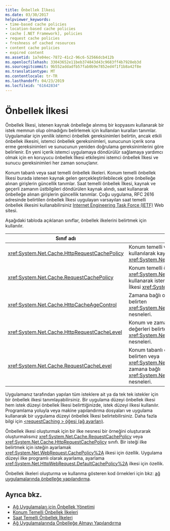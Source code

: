 ```yaml
---
title: Önbellek İlkesi
ms.date: 03/30/2017
helpviewer_keywords:
- time-based cache policies
- location-based cache policies
- cache [.NET Framework], policies
- request cache policies
- freshness of cached resources
- content cache policies
- expired content
ms.assetid: 1a7e04ec-7872-41c2-96c6-52566dcb412b
ms.openlocfilehash: 33043652e11beb374843d43c9683ff4b7928eb3d
ms.sourcegitcommit: 9b552addadfb57fab0b9e7852ed4f1f1b8a42f8e
ms.translationtype: MT
ms.contentlocale: tr-TR
ms.lasthandoff: 04/23/2019
ms.locfileid: "61642834"
---
```

# <a name="cache-policy"></a>Önbellek İlkesi
Önbellek İlkesi, istenen kaynak önbelleğe alınmış bir kopyasını kullanarak bir istek memnun olup olmadığını belirlemek için kullanılan kuralları tanımlar. Uygulamalar için yenilik istemci önbellek gereksinimleri belirtin, ancak etkili önbellek ilkesini, istemci önbellek gereksinimleri, sunucunun içerik sona erme gereksinimleri ve sunucunun yeniden doğrulama gereksinimlerini göre belirlenir. En yeni içerik istemci uygulamaya döndürülür sağlamaya yardımcı olmak için en koruyucu önbellek İlkesi etkileşimi istemci önbellek İlkesi ve sunucu gereksinimleri her zaman sonuçlanır.  
  
 Konum tabanlı veya saat temelli önbellek ilkeleri. Konum temelli önbellek İlkesi burada istenen kaynak gelen gerçekleştirilebilecek göre önbelleğe alınan girişlerin güncellik tanımlar. Saat temelli önbellek İlkesi, kaynak ve geçerli zamanın üstbilgileri döndürülen kaynak alındı, saat kullanarak önbelleğe alınan girişlerin güncellik tanımlar. Çoğu uygulama, RFC 2616 adresinde belirtilen önbellek İlkesi uygulayan varsayılan saat temelli önbellek ilkesini kullanabilirsiniz [Internet Engineering Task Force (IETF)](https://www.ietf.org/) Web sitesi.  
  
 Aşağıdaki tabloda açıklanan sınıflar, önbellek ilkelerini belirtmek için kullanılır.  
  
|Sınıf adı|Açıklama|  
|----------------|-----------------|  
|<xref:System.Net.Cache.HttpRequestCachePolicy>|Konum temelli ve saat temelli önbellek ilkeleri kullanılarak kaynaklar için temsil <xref:System.Net.HttpWebRequest> nesneleri.|  
|<xref:System.Net.Cache.RequestCachePolicy>|Konum temelli önbellek ilkeleri temsil eder veya <xref:System.Net.Cache.RequestCacheLevel.Default> kullanarak istenen kaynak için saat temelli önbellek İlkesi <xref:System.Net.WebRequest> nesneleri.|  
|<xref:System.Net.Cache.HttpCacheAgeControl>|Zamana bağlı oluşturmak için kullanılan değerleri belirten <xref:System.Net.Cache.HttpRequestCachePolicy> nesneleri.|  
|<xref:System.Net.Cache.HttpRequestCacheLevel>|Konum ve zaman tabanlı oluşturmak için kullanılan değerleri belirten <xref:System.Net.Cache.HttpRequestCachePolicy> nesneleri.|  
|<xref:System.Net.Cache.RequestCacheLevel>|Konum tabanlı oluşturmak için kullanılan değerleri belirten veya <xref:System.Net.Cache.RequestCacheLevel.Default> zamana bağlı <xref:System.Net.Cache.RequestCachePolicy> nesneleri.|  
  
 Uygulamanız tarafından yapılan tüm isteklere ait ya da tek tek istekler için bir önbellek ilkesi tanımlayabilirsiniz. Bir uygulama düzeyi önbellek ilkesi hem istek düzeyi önbellek İlkesi belirttiğinizde, istek düzeyi ilkesi kullanılır. Programlama yoluyla veya makine yapılandırma dosyaları ve uygulama kullanarak bir uygulama düzeyi önbellek İlkesi belirtebilirsiniz. Daha fazla bilgi için [ \<requestCaching > öğesi (ağ ayarları)](../../../docs/framework/configure-apps/file-schema/network/requestcaching-element-network-settings.md).  
  
 Önbellek ilkesi oluşturmak için bir ilke nesnesi bir örneğini oluşturarak oluşturmalısınız <xref:System.Net.Cache.RequestCachePolicy> veya <xref:System.Net.Cache.HttpRequestCachePolicy> sınıfı. Bir isteği ilke belirtmek için isteğin ayarlamak <xref:System.Net.WebRequest.CachePolicy%2A> ilkesi için özellik. Uygulama düzeyi ilke programlı olarak ayarlama, ayarlama <xref:System.Net.HttpWebRequest.DefaultCachePolicy%2A> ilkesi için özellik.  
  
 Önbellek ilkeleri oluşturma ve kullanma gösteren kod örnekleri için bkz: [ağ uygulamalarında önbelleğe yapılandırma](../../../docs/framework/network-programming/configuring-caching-in-network-applications.md).  
  
## <a name="see-also"></a>Ayrıca bkz.

- [Ağ Uygulamaları için Önbellek Yönetimi](../../../docs/framework/network-programming/cache-management-for-network-applications.md)
- [Konum Temelli Önbellek İlkeleri](../../../docs/framework/network-programming/location-based-cache-policies.md)
- [Saat Temelli Önbellek İlkeleri](../../../docs/framework/network-programming/time-based-cache-policies.md)
- [Ağ Uygulamalarında Önbelleğe Almayı Yapılandırma](../../../docs/framework/network-programming/configuring-caching-in-network-applications.md)
